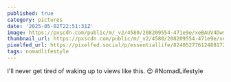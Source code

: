 ```yaml
---
published: true
category: pictures
date: '2025-05-02T22:51:31Z'
image: https://pxscdn.com/public/m/_v2/4580/208209554-471e9e/xeBAUV4Dwmk8/jRNGvYRw1jh2uPJR3vn3cgCO9mXuvXfhTi1walbd.jpg
thumbnail_url: https://pxscdn.com/public/m/_v2/4580/208209554-471e9e/xeBAUV4Dwmk8/jRNGvYRw1jh2uPJR3vn3cgCO9mXuvXfhTi1walbd_thumb.jpg
pixelfed_url: https://pixelfed.social/p/essentiallife/824052776124881727
tags: nomadlifestyle
---
```


I'll never get tired of waking up to views like this. 😍 #NomadLifestyle